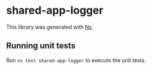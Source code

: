 # shared-app-logger

This library was generated with [Nx](https://nx.dev).

## Running unit tests

Run `nx test shared-app-logger` to execute the unit tests.
